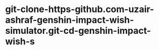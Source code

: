 # git-clone-https-github.com-uzair-ashraf-genshin-impact-wish-simulator.git-cd-genshin-impact-wish-s